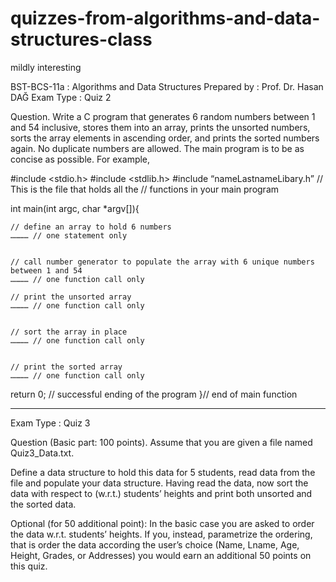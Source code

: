 # quizzes-from-algorithms-and-data-structures-class
mildly interesting



BST-BCS-11a	: Algorithms and Data Structures
Prepared by	: Prof. Dr. Hasan DAĞ
Exam Type		: Quiz 2 		 

Question. Write a C program that generates 6 random numbers between 1 and 54 inclusive, stores them into an array, prints the unsorted numbers, sorts the array elements in ascending order, and prints the sorted numbers again. No duplicate numbers are allowed. The main program is to be as concise as possible. For example,



#include <stdio.h>
#include <stdlib.h>
#include “nameLastnameLibary.h”  // This is the file that holds all the 
 // functions in your main program

int main(int argc, char *argv[]){

	// define an array to hold 6 numbers
	………… // one statement only


	// call number generator to populate the array with 6 unique numbers between 1 and 54
	………… // one function call only

	// print the unsorted array
	………… // one function call only


	// sort the array in place
	………… // one function call only


	// print the sorted array
	………… // one function call only

return 0; // successful ending of the program
}// end of main function


------------------------------------------------------

Exam Type		: Quiz 3 		 

Question (Basic part: 100 points). Assume that you are given a file named Quiz3_Data.txt.

Define a data structure to hold this data for 5 students, read data from the file and populate your data structure. Having read the data, now sort the data with respect to (w.r.t.) students’ heights and print both unsorted and the sorted data. 

Optional (for 50 additional point): In the basic case you are asked to order the data w.r.t. students’ heights. If you, instead, parametrize the ordering, that is order the data according the user’s choice (Name, Lname, Age, Height, Grades, or Addresses) you would earn an additional 50 points on this quiz.




